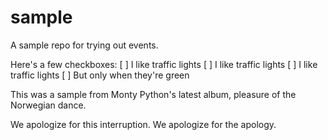 sample
======

A sample repo for trying out events.

Here's a few checkboxes:
[ ] I like traffic lights
[ ] I like traffic lights
[ ] I like traffic lights
[ ] But only when they're green

This was a sample from Monty Python's latest album, pleasure of the Norwegian dance.

We apologize for this interruption.
We apologize for the apology.
